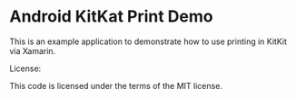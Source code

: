 Android KitKat Print Demo
=========================

This is an example application to demonstrate how to use printing in KitKit via Xamarin.

License:

This code is licensed under the terms of the MIT license.